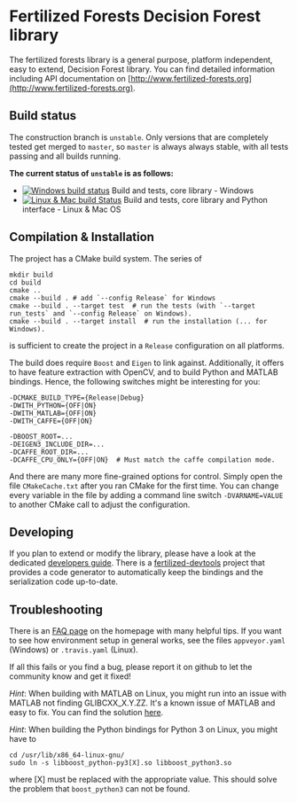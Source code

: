 # Fertilized Forests Decision Forest library

The fertilized forests library is a general purpose, platform independent, easy
to extend, Decision Forest library. You can find detailed information including
API documentation on [http://www.fertilized-forests.org](http://www.fertilized-forests.org).

## Build status

The construction branch is `unstable`. Only versions that are completely tested
get merged to `master`, so `master` is always always stable, with all tests
passing and all builds running.

**The current status of `unstable` is as follows:**

* [![Windows build status](https://ci.appveyor.com/api/projects/status/ypw6pxe1sp26hv62?svg=true)](https://ci.appveyor.com/project/ChrislS/fertilized-forests) Build and tests, core library - Windows
* [![Linux & Mac build Status](https://travis-ci.org/classner/fertilized-forests.svg?branch=unstable)](https://travis-ci.org/classner/fertilized-forests) Build and tests, core library and Python interface - Linux & Mac OS

## Compilation & Installation

The project has a CMake build system. The series of

    mkdir build
    cd build
    cmake ..
    cmake --build . # add `--config Release` for Windows
    cmake --build . --target test  # run the tests (with `--target run_tests` and `--config Release` on Windows).
    cmake --build . --target install  # run the installation (... for Windows).

is sufficient to create the project in a `Release` configuration on all
platforms.

The build does require `Boost` and `Eigen` to link against.
Additionally, it offers to have feature extraction with OpenCV, and
to build Python and MATLAB bindings. Hence, the following switches might be
interesting for you:

    -DCMAKE_BUILD_TYPE={Release|Debug}
    -DWITH_PYTHON={OFF|ON}
    -DWITH_MATLAB={OFF|ON}
    -DWITH_CAFFE={OFF|ON}

    -DBOOST_ROOT=...
    -DEIGEN3_INCLUDE_DIR=...
    -DCAFFE_ROOT_DIR=...
    -DCAFFE_CPU_ONLY={OFF|ON}  # Must match the caffe compilation mode.

And there are many more fine-grained options for control. Simply open the
file `CMakeCache.txt` after you ran CMake for the first time. You can change
every variable in the file by adding a command line switch `-DVARNAME=VALUE`
to another CMake call to adjust the configuration.

## Developing

If you plan to extend or modify the library, please have a look at the
dedicated [developers guide](http://www.multimedia-computing.de/fertilized/pages/developers-guide.html).
There is a [fertilized-devtools](https://github.com/classner/fertilized-devtools)
project that provides a code generator to
automatically keep the bindings and the serialization code up-to-date.

## Troubleshooting

There is an [FAQ page](http://www.multimedia-computing.de/fertilized/pages/faq-troubleshooting.html)
on the homepage with many helpful tips. If you want to see how
environment setup in general works, see the files `appveyor.yaml` (Windows) or
`.travis.yaml` (Linux).

If all this fails or you find a bug, please report it on github to let the
community know and get it fixed!

_Hint_: When building with MATLAB on Linux, you might run into an issue with
MATLAB not finding GLIBCXX_X.Y.ZZ. It's a known issue of MATLAB and easy to fix.
You can find the solution [here](https://fantasticzr.wordpress.com/2013/05/29/matlab-error-libstdc-so-version-glibcxx_3-4-15-not-found/).

_Hint_: When building the Python bindings for Python 3 on Linux, you might
have to

    cd /usr/lib/x86_64-linux-gnu/
    sudo ln -s libboost_python-py3[X].so libboost_python3.so

where [X] must be replaced with the appropriate value. This should solve the
problem that `boost_python3` can not be found.
